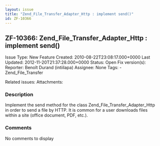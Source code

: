 ```yaml
---
layout: issue
title: "Zend_File_Transfer_Adapter_Http : implement send()"
id: ZF-10366
---
```


ZF-10366: Zend\_File\_Transfer\_Adapter\_Http : implement send()
----------------------------------------------------------------

 Issue Type: New Feature Created: 2010-08-22T23:08:17.000+0000 Last Updated: 2012-11-20T21:37:28.000+0000 Status: Open Fix version(s): 
 Reporter:  Benoît Durand (intiilapa)  Assignee:  None  Tags: - Zend\_File\_Transfer
 
 Related issues: 
 Attachments: 
### Description

Implement the send method for the class Zend\_File\_Transfer\_Adapter\_Http in order to send a file by HTTP. It is common for a user downloads files within a site (office document, PDF, etc.).

 

 

### Comments

No comments to display